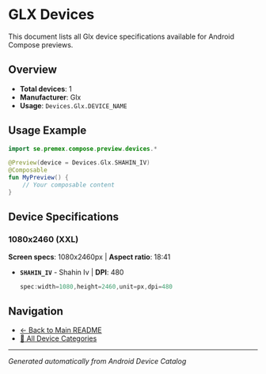 # GLX Devices

This document lists all Glx device specifications available for Android Compose previews.

## Overview

- **Total devices**: 1
- **Manufacturer**: Glx
- **Usage**: `Devices.Glx.DEVICE_NAME`

## Usage Example

```kotlin
import se.premex.compose.preview.devices.*

@Preview(device = Devices.Glx.SHAHIN_IV)
@Composable
fun MyPreview() {
    // Your composable content
}
```

## Device Specifications

### 1080x2460 (XXL)

**Screen specs**: 1080x2460px | **Aspect ratio**: 18:41

- **`SHAHIN_IV`** - Shahin Iv | **DPI**: 480
  ```kotlin
  spec:width=1080,height=2460,unit=px,dpi=480
  ```

## Navigation

- [← Back to Main README](../../README.md)
- [📱 All Device Categories](../README.md)

---
*Generated automatically from Android Device Catalog*
